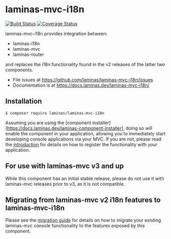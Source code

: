 # laminas-mvc-i18n

[![Build Status](https://travis-ci.org/laminas/laminas-mvc-i18n.svg?branch=master)](https://travis-ci.org/laminas/laminas-mvc-i18n)
[![Coverage Status](https://coveralls.io/repos/github/laminas/laminas-mvc-i18n/badge.svg?branch=master)](https://coveralls.io/github/laminas/laminas-mvc-i18n?branch=master)

laminas-mvc-i18n provides integration between:

- laminas-i18n
- laminas-mvc
- laminas-router

and replaces the i18n functionality found in the v2 releases of the latter
two components.

- File issues at https://github.com/laminas/laminas-mvc-i18n/issues
- Documentation is at https://docs.laminas.dev/laminas-mvc-i18n/

## Installation

```console
$ composer require laminas/laminas-mvc-i18n
```

Assuming you are using the [component installer](https://docs.laminas.dev/laminas-component-installer],
doing so will enable the component in your application, allowing you to
immediately start developing console applications via your MVC. If you are not,
please read the [introduction](https://docs.laminas.dev/laminas-mvc-i18n/intro/)
for details on how to register the functionality with your application.

## For use with laminas-mvc v3 and up

While this component has an initial stable release, please do not use it with
laminas-mvc releases prior to v3, as it is not compatible.

## Migrating from laminas-mvc v2 i18n features to laminas-mvc-i18n

Please see the [migration guide](http://docs.laminas.dev/laminas-mvc-i18n/migration/v2-to-v3/)
for details on how to migrate your existing laminas-mvc console functionality to
the features exposed by this component.
